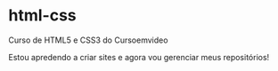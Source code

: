 # html-css
 Curso de HTML5 e CSS3 do Cursoemvideo

Estou apredendo a criar sites e agora vou gerenciar meus repositórios!